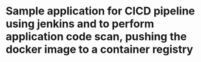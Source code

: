 # Sample application for CICD pipeline using jenkins and to perform application code scan, pushing the docker image to a container registry 
